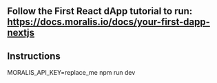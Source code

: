 ## Follow the First React dApp tutorial to run: https://docs.moralis.io/docs/your-first-dapp-nextjs

## Instructions
MORALIS_API_KEY=replace_me
npm run dev
